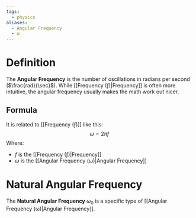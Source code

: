 ```yaml
---
tags:
  - physics
aliases:
  - Angular Frequency
  - ω
---
```

# Definition
The **Angular Frequency** is the number of oscillations in radians per second ($\frac{rad}{\sec}$). While [[Frequency (ƒ)|Frequency]] is often more intuitive, the angular frequency usually makes the math work out nicer.
## Formula 
It is related to [[Frequency (ƒ)]] like this:
$$
\omega =2\pi f
$$
Where:
- $f$ is the [[Frequency (ƒ)|Frequency]]
- $\omega$ is the [[Angular Frequency (ω)|Angular Frequency]]


# Natural Angular Frequency
The **Natural Angular Frequency** $\omega_{0}$ is a specific type of [[Angular Frequency (ω)|Angular Frequency]].